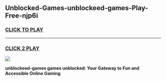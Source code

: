 
## Unblocked-Games-unblockeed-games-Play-Free-njp6i
<h3>
<a href="https://premium76.site?title=unblockeed-games&ref=09A">CLICK TO PLAY</a></h3>
<hr>

<h3>
<a href="https://premium76.site?title=unblockeed-games&ref=09A">CLICK 2 PLAY</a>
  
</h3>

<a href="https://premium76.site?title=unblockeed-games&ref=09A"><img src="https://clearcache.store/games.png"></a>


**unblockeed-games games unblocked: Your Gateway to Fun and Accessible Online Gaming**
